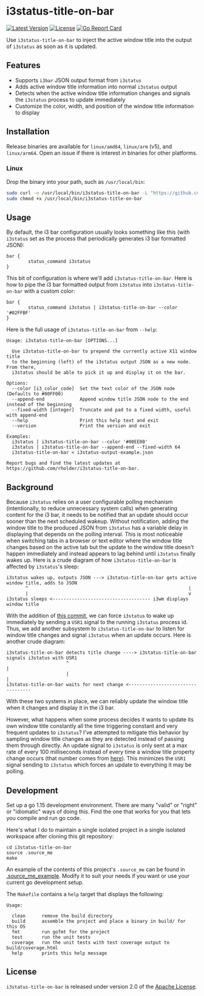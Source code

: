 # i3status-title-on-bar
[![Latest Version](https://img.shields.io/github/v/release/rholder/i3status-title-on-bar?color=bright-green&sort=semver)](https://github.com/rholder/i3status-title-on-bar/releases/latest)
[![License](https://img.shields.io/badge/license-apache%202.0-brightgreen.svg)](https://github.com/rholder/i3status-title-on-bar/blob/master/LICENSE)
[![Go Report Card](https://goreportcard.com/badge/github.com/rholder/i3status-title-on-bar)](https://goreportcard.com/report/github.com/rholder/i3status-title-on-bar)

Use `i3status-title-on-bar` to inject the active window title into the output of `i3status` as soon as it is updated. 

## Features
* Supports `i3bar` JSON output format from `i3status`
* Adds active window title information into normal `i3status` output
* Detects when the active window title information changes and signals the `i3status` process to update immediately
* Customize the color, width, and position of the window title information to display

## Installation
Release binaries are available for `linux/amd64`, `linux/arm` (v5), and `linux/arm64`. Open an issue if there is interest in binaries for other platforms.

### Linux
Drop the binary into your path, such as `/usr/local/bin`:
```bash
sudo curl -o /usr/local/bin/i3status-title-on-bar -L "https://github.com/rholder/i3status-title-on-bar/releases/latest/download/i3status-title-on-bar-linux_amd64" && \
sudo chmod +x /usr/local/bin/i3status-title-on-bar
```

## Usage
By default, the i3 bar configuration usually looks something like this (with `i3status` set as the process that periodically generates i3 bar formatted JSON):
```
bar {
        status_command i3status
}
```

This bit of configuration is where we'll add `i3status-title-on-bar`. Here is how to pipe the i3 bar formatted output from `i3status` into `i3status-title-on-bar` with a custom color:
```
bar {
        status_command i3status | i3status-title-on-bar --color '#02FFBF'
}
```

Here is the full usage of `i3status-title-on-bar` from `--help`:
```
Usage: i3status-title-on-bar [OPTIONS...]

  Use i3status-title-on-bar to prepend the currently active X11 window title
  to the beginning (left) of the i3status output JSON as a new node. From there,
  i3status should be able to pick it up and display it on the bar.

Options:
  --color [i3_color_code]  Set the text color of the JSON node (Defaults to #00FF00)
  --append-end             Append window title JSON node to the end instead of the beginning
  --fixed-width [integer]  Truncate and pad to a fixed width, useful with append-end
  --help                   Print this help text and exit
  --version                Print the version and exit

Examples:
  i3status | i3status-title-on-bar --color '#00EE00'
  i3status | i3status-title-on-bar --append-end --fixed-width 64
  i3status-title-on-bar < i3status-output-example.json

Report bugs and find the latest updates at https://github.com/rholder/i3status-title-on-bar.
```

## Background
Because `i3status` relies on a user configurable polling mechanism (intentionally, to reduce unnecessary system calls) when generating content for the i3 bar, it needs to be notified that an update should occur sooner than the next scheduled wakeup. Without notification, adding the window title to the produced JSON from `i3status` has a variable delay in displaying that depends on the polling interval. This is most noticeable when switching tabs in a browser or text editor where the window title changes based on the active tab but the update to the window title doesn't happen immediately and instead appears to lag behind until `i3status` finally wakes up. Here is a crude diagram of how `i3status-title-on-bar` is affected by `i3status`'s sleep:
```
i3status wakes up, outputs JSON ---> i3status-title-on-bar gets active window title, adds to JSON
       ^                                                           |
       |                                                           v
i3status sleeps <------------------------------------ i3wm displays window title
```

With the addition of [this commit](https://github.com/i3/i3status/commit/0a608d4af67fe59390f2e8931f61b664f48660db), we can force `i3status` to wake up immediately by sending a `USR1` signal to the running `i3status` process id. Thus, we add another subsystem to `i3status-title-on-bar` to listen for window title changes and signal `i3status` when an update occurs. Here is another crude diagram:
```
i3status-title-on-bar detects title change ----> i3status-title-on-bar signals i3status with USR1
                      ^                                                        |
                      |                                                        |
i3status-title-on-bar waits for next change <----------------------------------
```

With these two systems in place, we can reliably update the window title when it changes and display it in the i3 bar.

However, what happens when some process decides it wants to update its own window title constantly all the time triggering constant and very frequent updates to `i3status`? I've attempted to mitigate this behavior by sampling window title changes as they are detected instead of passing them through directly. An update signal to `i3status` is only sent at a max rate of every 100 milliseconds instead of every time a window title property change occurs (that number comes from [here](https://www.nngroup.com/articles/response-times-3-important-limits/)). This minimizes the `USR1` signal sending to `i3status` which forces an update to everything it may be polling.

## Development
Set up a go 1.15 development environment. There are many "valid" or "right" or "idiomatic" ways of doing this. Find the one that works for you that lets you compile and run go code.

Here's what I do to maintain a single isolated project in a single isolated workspace after cloning this git repository:
```
cd i3status-title-on-bar
source .source_me
make
```
An example of the contents of this project's `.source_me` can be found in [.source_me_example](https://github.com/rholder/i3status-title-on-bar/blob/master/.source_me_example). Modify it to suit your needs if you want or use your current go development setup.

The `Makefile` contains a `help` target that displays the following:
```
Usage:

  clean      remove the build directory
  build      assemble the project and place a binary in build/ for this OS
  fmt        run gofmt for the project
  test       run the unit tests
  coverage   run the unit tests with test coverage output to build/coverage.html
  help       prints this help message
```

## License
`i3status-title-on-bar` is released under version 2.0 of the [Apache License](http://www.apache.org/licenses/LICENSE-2.0).
